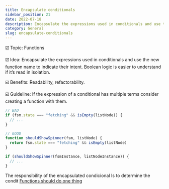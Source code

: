 ```yaml
---
title: Encapsulate conditionals
sidebar_position: 21
date: 2022-07-18
description: Encapsulate the expressions used in conditionals and use the new function name to indicate their intent. Boolean logic is easier to understand if it’s read in isolation.
category: General
slug: encapsulate-conditionals
---
```


☑️ Topic: Functions

☑️ Idea: Encapsulate the expressions used in conditionals and use the new function name to indicate their intent. Boolean logic is easier to understand if it’s read in isolation.

☑️ Benefits: Readability, refactorability.

☑️ Guideline: If the expression of a conditional has multiple terms consider creating a function with them.

```javascript
// BAD
if (fsm.state === "fetching" && isEmpty(listNode)) {
  // ...
}

// GOOD
function shouldShowSpinner(fsm, listNode) {
  return fsm.state === "fetching" && isEmpty(listNode)
}

if (shouldShowSpinner(fsmInstance, listNodeInstance)) {
  // ...
}
```

The responsibility of the encapsulated condicional Is to determine the condit [Functions should do one thing](functions-should-do-one-thing)
